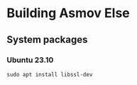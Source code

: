 Building Asmov Else
================================================================================


System packages
--------------------------------------------------------------------------------

### Ubuntu 23.10

`sudo apt install libssl-dev`
